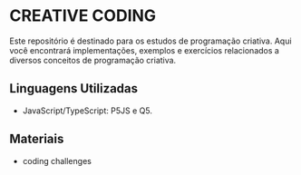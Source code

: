 # CREATIVE CODING

Este repositório é destinado para os estudos de programação criativa. Aqui você encontrará implementações, exemplos e exercícios relacionados a diversos conceitos de programação criativa.

## Linguagens Utilizadas

- JavaScript/TypeScript: P5JS e Q5.

## Materiais

- coding challenges
